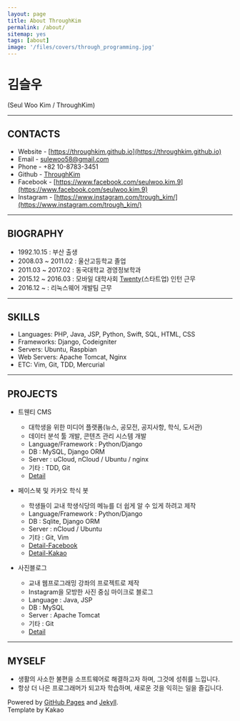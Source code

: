 ```yaml
---
layout: page
title: About ThroughKim
permalink: /about/
sitemap: yes
tags: [about]
image: '/files/covers/through_programming.jpg'
---
```

# 김슬우
(Seul Woo Kim / ThroughKim)

---

## CONTACTS

* Website - [https://throughkim.github.io](https://throughkim.github.io)
* Email - [sulewoo58@gmail.com](mailto:sulewoo58@gmail.com)
* Phone - +82 10-8783-3451
* Github - [ThroughKim](https://github.com/ThroughKim)
* Facebook - [https://www.facebook.com/seulwoo.kim.9](https://www.facebook.com/seulwoo.kim.9)
* Instagram - [https://www.instagram.com/trough_kim/](https://www.instagram.com/trough_kim/)

---

## BIOGRAPHY

* 1992.10.15 : 부산 출생
* 2008.03 ~ 2011.02  : 울산고등학교 졸업
* 2011.03 ~ 2017.02 : 동국대학교 경영정보학과
* 2015.12 ~ 2016.03  : 모바일 대학사회 [Twenty](https://www.facebook.com/withtwenty/)(스타트업) 인턴 근무
* 2016.12 ~ : 리눅스웨어 개발팀 근무

---

## SKILLS

* Languages: PHP, Java, JSP, Python, Swift, SQL, HTML, CSS
* Frameworks: Django, Codeigniter
* Servers: Ubuntu, Raspbian
* Web Servers: Apache Tomcat, Nginx
* ETC: Vim, Git, TDD, Mercurial

---

## PROJECTS

 * 트웬티 CMS
    - 대학생을 위한 미디어 플랫폼(뉴스, 공모전, 공지사항, 학식, 도서관)
    - 데이터 분석 툴 개발, 콘텐츠 관리 시스템 개발
    - Language/Framework : Python/Django
    - DB : MySQL, Django ORM
    - Server : uCloud, nCloud / Ubuntu / nginx
    - 기타 : TDD, Git
    - [Detail](https://throughkim.github.io/2016/10/18/twentycms.html)
  

 * 페이스북 및 카카오 학식 봇
    - 학생들이 교내 학생식당의 메뉴를 더 쉽게 알 수 있게 하려고 제작
    - Language/Framework : Python/Django
    - DB : Sqlite, Django ORM
    - Server : nCloud / Ubuntu
    - 기타 : Git, Vim
    - [Detail-Facebook](https://throughkim.github.io/2016/10/18/facebook-haksikbot-pf.html)
    - [Detail-Kakao](https://throughkim.github.io/2016/10/18/kakao-haksik-pf.html)
  
  
 * 사진블로그
    - 교내 웹프로그래밍 강좌의 프로젝트로 제작
    - Instagram을 모방한 사진 중심 마이크로 블로그
    - Language : Java, JSP
    - DB : MySQL
    - Server : Apache Tomcat
    - 기타 : Git
    - [Detail](https://throughkim.github.io/2016/10/18/photoblog-pf.html)
  
---

## MYSELF

* 생활의 사소한 불편을 소프트웨어로 해결하고자 하며, 그것에 성취를 느낍니다.
* 항상 더 나은 프로그래머가 되고자 학습하며, 새로운 것을 익히는 일을 즐깁니다.
  
  

  
Powered by [GitHub Pages](https://pages.github.com) and [Jekyll](https://jekyllrb.com).  
Template by Kakao

